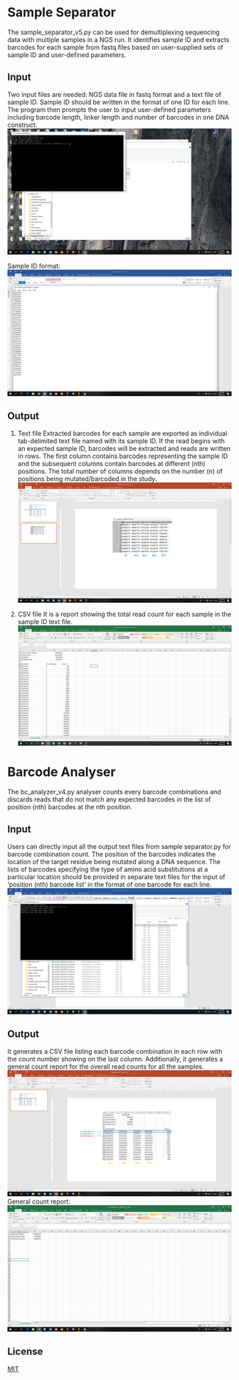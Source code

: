 # Sample Separator

The sample_separator_v5.py can be used for demultiplexing sequencing data with multiple samples in a NGS run. It identifies sample ID and extracts barcodes for each sample from fastq files based on user-supplied sets of sample ID and user-defined parameters.

## Input
Two input files are needed: NGS data file in fastq format and a text file of sample ID. Sample ID should be written in the format of one ID for each line. The program then prompts the user to input user-defined parameters including barcode length, linker length and number of barcodes in one DNA construct. 
![Image](/images/s_1.png)

Sample ID format:
![Image](/images/s_2.png)

## Output
1. Text file
Extracted barcodes for each sample are exported as individual tab-delimited text file named with its sample ID. If the read begins with an expected sample ID, barcodes will be extracted and reads are written in rows. The first column contains barcodes representing the sample ID and the subsequent columns contain barcodes at different (nth) positions. The total number of columns depends on the number (n) of positions being mutated/barcoded in the study.
![Image](/images/s_3.png)

1. CSV file
It is a report showing the total read count for each sample in the sample ID text file.
![Image](/images/s_4.png)

# Barcode Analyser
The bc_analyzer_v4.py analyser counts every barcode combinations and discards reads that do not match any expected barcodes in the list of position (nth) barcodes at the nth position. 

## Input
Users can directly input all the output text files from sample separator.py for barcode combination count. The position of the barcodes indicates the location of the target residue being mutated along a DNA sequence. The lists of barcodes specifying the type of amino acid substitutions at a particular location should be provided in separate text files for the input of ‘position (nth) barcode list’ in the format of one barcode for each line. 
![Image](/images/b_1.png)
## Output
It generates a CSV file listing each barcode combination in each row with the count number showing on the last column. Additionally, it generates a general count report for the overall read counts for all the samples.
![Image](/images/b_2.png)
General count report:
![Image](/images/b_3.png)

## License
[MIT](https://choosealicense.com/licenses/mit/)

